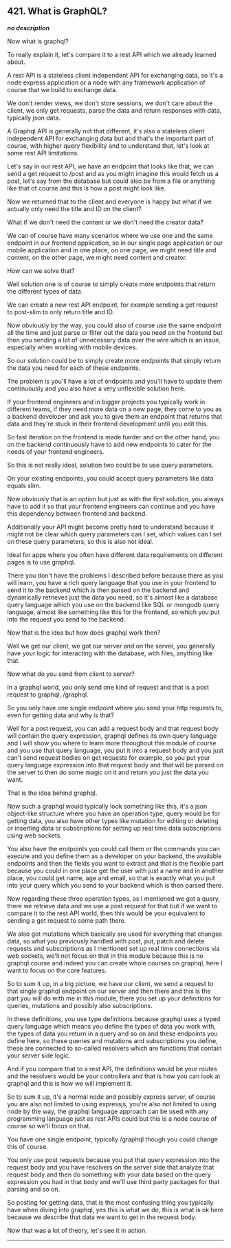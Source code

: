 ## 421. What is GraphQL?

<strong><em>no description</em></strong>

Now what is graphql? 

To really explain it, let's compare it to a rest API which we already learned
about. 

A rest API is a stateless client independent API for exchanging data, so it's a
node express application or a node with any framework application of course that
we build to exchange data. 

We don't render views, we don't store sessions, we don't care about the client,
we only get requests, parse the data and return responses with data, typically
json data. 

A Graphql API is generally not that different, it's also a stateless client
independent API for exchanging data but and that's the important part of course,
with higher query flexibility and to understand that, let's look at some rest
API limitations. 

Let's say in our rest API, we have an endpoint that looks like that, we can send
a get request to /post and as you might imagine this would fetch us a post,
let's say from the database but could also be from a file or anything like that
of course and this is how a post might look like. 

Now we returned that to the client and everyone is happy but what if we actually
only need the title and ID on the client? 

What if we don't need the content or we don't need the creator data? 

We can of course have many scenarios where we use one and the same endpoint in
our frontend application, so in our single page application or our mobile
application and in one place, on one page, we might need title and content, on
the other page, we might need content and creator. 

How can we solve that? 

Well solution one is of course to simply create more endpoints that return the
different types of data. 

We can create a new rest API endpoint, for example sending a get request to
post-slim to only return title and ID. 

Now obviously by the way, you could also of course use the same endpoint all the
time and just parse or filter out the data you need on the frontend but then you
sending a lot of unnecessary data over the wire which is an issue, especially
when working with mobile devices. 

So our solution could be to simply create more endpoints that simply return the
data you need for each of these endpoints. 

The problem is you'll have a lot of endpoints and you'll have to update them
continuously and you also have a very unflexible solution here. 

If your frontend engineers and in bigger projects you typically work in
different teams, if they need more data on a new page, they come to you as a
backend developer and ask you to give them an endpoint that returns that data
and they're stuck in their frontend development until you edit this. 

So fast iteration on the frontend is made harder and on the other hand, you on
the backend continuously have to add new endpoints to cater for the needs of
your frontend engineers. 

So this is not really ideal, solution two could be to use query parameters. 

On your existing endpoints, you could accept query parameters like data equals
slim. 

Now obviously that is an option but just as with the first solution, you always
have to add it so that your frontend engineers can continue and you have this
dependency between frontend and backend. 

Additionally your API might become pretty hard to understand because it might
not be clear which query parameters can I set, which values can I set on these
query parameters, so this is also not ideal. 

Ideal for apps where you often have different data requirements on different
pages is to use graphql. 

There you don't have the problems I described before because there as you will
learn, you have a rich query language that you use in your frontend to send it
to the backend which is then parsed on the backend and dynamically retrieves
just the data you need, so it's almost like a database query language which you
use on the backend like SQL or mongodb query language, almost like something
like this for the frontend, so which you put into the request you send to the
backend. 

Now that is the idea but how does graphql work then? 

Well we get our client, we got our server and on the server, you generally have
your logic for interacting with the database, with files, anything like that. 

Now what do you send from client to server? 

In a graphql world, you only send one kind of request and that is a post request
to graphql, /graphql. 

So you only have one single endpoint where you send your http requests to, even
for getting data and why is that? 

Well for a post request, you can add a request body and that request body will
contain the query expression, graphql defines its own query language and I will
show you where to learn more throughout this module of course and you use that
query language, you put it into a request body and you just can't send request
bodies on get requests for example, so you put your query language expression
into that request body and that will be parsed on the server to then do some
magic on it and return you just the data you want. 

That is the idea behind graphql. 

Now such a graphql would typically look something like this, it's a json
object-like structure where you have an operation type, query would be for
getting data, you also have other types like mutation for editing or deleting or
inserting data or subscriptions for setting up real time data subscriptions
using web sockets. 

You also have the endpoints you could call them or the commands you can execute
and you define them as a developer on your backend, the available endpoints and
then the fields you want to extract and that is the flexible part because you
could in one place get the user with just a name and in another place, you could
get name, age and email, so that is exactly what you put into your query which
you send to your backend which is then parsed there. 

Now regarding these three operation types, as I mentioned we got a query, there
we retrieve data and we use a post request for that but if we want to compare it
to the rest API world, then this would be your equivalent to sending a get
request to some path there. 

We also got mutations which basically are used for everything that changes data,
so what you previously handled with post, put, patch and delete requests and
subscriptions as I mentioned set up real time connections via web sockets, we'll
not focus on that in this module because this is no graphql course and indeed
you can create whole courses on graphql, here I want to focus on the core
features. 

So to sum it up, in a big picture, we have our client, we send a request to that
single graphql endpoint on our server and then there and this is the part you
will do with me in this module, there you set up your definitions for queries,
mutations and possibly also subscriptions. 

In these definitions, you use type definitions because graphql uses a typed
query language which means you define the types of data you work with, the types
of data you return in a query and so on and these endpoints you define here, so
these queries and mutations and subscriptions you define, these are connected to
so-called resolvers which are functions that contain your server side logic. 

And if you compare that to a rest API, the definitions would be your routes and
the resolvers would be your controllers and that is how you can look at graphql
and this is how we will implement it. 

So to sum it up, it's a normal node and possibly express server, of course you
are also not limited to using expressjs, you're also not limited to using node
by the way, the graphql language approach can be used with any programming
language just as rest APIs could but this is a node course of course so we'll
focus on that. 

You have one single endpoint, typically /graphql though you could change this of
course. 

You only use post requests because you put that query expression into the
request body and you have resolvers on the server side that analyze that request
body and then do something with your data based on the query expression you had
in that body and we'll use third party packages for that parsing and so on. 

So posting for getting data, that is the most confusing thing you typically have
when diving into graphql, yes this is what we do, this is what is ok here
because we describe that data we want to get in the request body. 

Now that was a lot of theory, let's see it in action. 

---